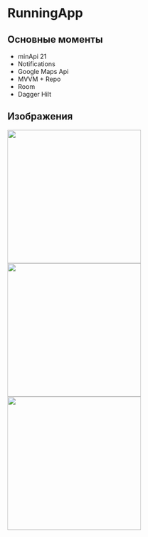 # RunningApp

## Основные моменты
+ minApi 21
+ Notifications
+ Google Maps Api
+ MVVM + Repo
+ Room
+ Dagger Hilt


## Изображения
<p float = "left">
 <img src = "https://user-images.githubusercontent.com/45264232/162503628-a0484fb1-96ff-4dda-ab9c-622eceeb0e1e.jpg" width =300/>
<img src = "https://user-images.githubusercontent.com/45264232/162503599-27d28f15-daa4-4e81-9b49-e3a2299c9b15.jpg" width = 300/>
  <img src = "https://user-images.githubusercontent.com/45264232/162508276-4c0fda93-24f1-444c-8e51-cc95f766bdab.jpg" width = 300/>
</p>
